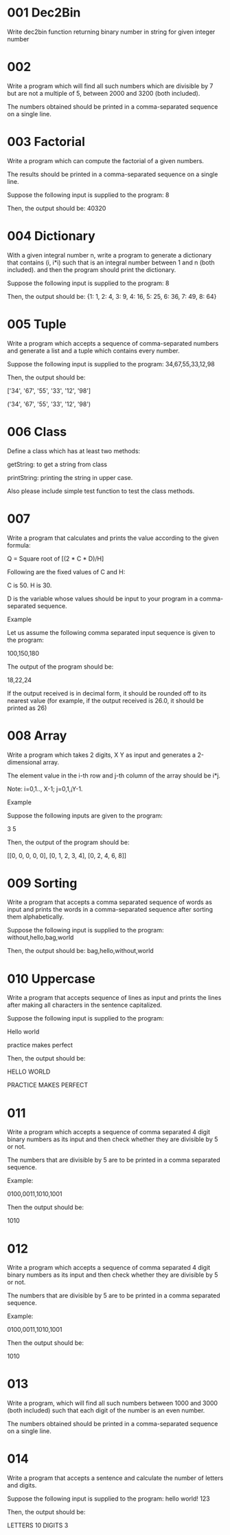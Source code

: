# 001 Dec2Bin
Write dec2bin function returning binary number in string for given integer number

# 002
Write a program which will find all such numbers which are divisible by 7 but are not a multiple of 5, between 2000 and 3200 (both included).

The numbers obtained should be printed in a comma-separated sequence on a single line.

# 003 Factorial
Write a program which can compute the factorial of a given numbers.

The results should be printed in a comma-separated sequence on a single line.

Suppose the following input is supplied to the program:
8

Then, the output should be:
40320

# 004 Dictionary
With a given integral number n, write a program to generate a dictionary that contains (i, i*i) such that is an integral number between 1 and n (both included). and then the program should print the dictionary.

Suppose the following input is supplied to the program:
8

Then, the output should be:
{1: 1, 2: 4, 3: 9, 4: 16, 5: 25, 6: 36, 7: 49, 8: 64}

# 005 Tuple
Write a program which accepts a sequence of comma-separated numbers and generate a list and a tuple which contains every number.

Suppose the following input is supplied to the program:
34,67,55,33,12,98

Then, the output should be:

['34', '67', '55', '33', '12', '98']

('34', '67', '55', '33', '12', '98')

# 006 Class
Define a class which has at least two methods:

getString: to get a string from class

printString: printing the string in upper case.

Also please include simple test function to test the class methods.

# 007 
Write a program that calculates and prints the value according to the given formula:

Q = Square root of [(2 * C * D)/H]

Following are the fixed values of C and H:

C is 50. H is 30.

D is the variable whose values should be input to your program in a comma-separated sequence.

Example

Let us assume the following comma separated input sequence is given to the program:

100,150,180

The output of the program should be:

18,22,24


If the output received is in decimal form, it should be rounded off to its nearest value (for example, if the output received is 26.0, it should be printed as 26)

# 008 Array

Write a program which takes 2 digits, X Y as input and generates a 2-dimensional array. 

The element value in the i-th row and j-th column of the array should be i*j.

Note: i=0,1.., X-1; j=0,1,¡­Y-1.

Example

Suppose the following inputs are given to the program:

3 5

Then, the output of the program should be:

[[0, 0, 0, 0, 0], [0, 1, 2, 3, 4], [0, 2, 4, 6, 8]] 


# 009 Sorting

Write a program that accepts a comma separated sequence of words as input and prints the words in a comma-separated sequence after sorting them alphabetically.

Suppose the following input is supplied to the program:
without,hello,bag,world

Then, the output should be:
bag,hello,without,world

# 010 Uppercase

Write a program that accepts sequence of lines as input and prints the lines after making all characters in the sentence capitalized.

Suppose the following input is supplied to the program:

Hello world

practice makes perfect

Then, the output should be:

HELLO WORLD

PRACTICE MAKES PERFECT

# 011
Write a program which accepts a sequence of comma separated 4 digit binary numbers as its input and then check whether they are divisible by 5 or not. 

The numbers that are divisible by 5 are to be printed in a comma separated sequence.

Example:

0100,0011,1010,1001

Then the output should be:

1010

# 012
Write a program which accepts a sequence of comma separated 4 digit binary numbers as its input and then check whether they are divisible by 5 or not. 

The numbers that are divisible by 5 are to be printed in a comma separated sequence.

Example:

0100,0011,1010,1001

Then the output should be:

1010

# 013 
Write a program, which will find all such numbers between 1000 and 3000 (both included) such that each digit of the number is an even number.

The numbers obtained should be printed in a comma-separated sequence on a single line.

# 014
Write a program that accepts a sentence and calculate the number of letters and digits.

Suppose the following input is supplied to the program:
hello world! 123

Then, the output should be:

LETTERS 10
DIGITS 3
